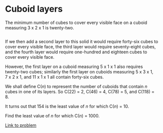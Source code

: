 # Cuboid layers

<p>The minimum number of cubes to cover every visible face on a cuboid measuring 3 x 2 x 1 is twenty-two.</p>
<div class="center">
<img src="project/images/p126.png" class="dark_img" alt="" /><br /></div>
<p>If we then add a second layer to this solid it would require forty-six cubes to cover every visible face, the third layer would require seventy-eight cubes, and the fourth layer would require one-hundred and eighteen cubes to cover every visible face.</p>
<p>However, the first layer on a cuboid measuring 5 x 1 x 1 also requires twenty-two cubes; similarly the first layer on cuboids measuring 5 x 3 x 1, 7 x 2 x 1, and 11 x 1 x 1 all contain forty-six cubes.</p>
<p>We shall define C(<i>n</i>) to represent the number of cuboids that contain <i>n</i> cubes in one of its layers. So C(22) = 2, C(46) = 4, C(78) = 5, and C(118) = 8.</p>
<p>It turns out that 154 is the least value of <i>n</i> for which C(<i>n</i>) = 10.</p>
<p>Find the least value of <i>n</i> for which C(<i>n</i>) = 1000.</p>


[Link to problem](https://projecteuler.net/problem=126)
